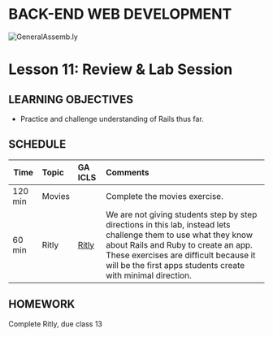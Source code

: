 BACK-END WEB DEVELOPMENT
============================

![GeneralAssemb.ly](https://github.com/generalassembly/ga-ruby-on-rails-for-devs/raw/master/images/ga.png "GeneralAssemb.ly")


Lesson 11: Review & Lab Session
========

LEARNING OBJECTIVES
--------

*	Practice and challenge understanding of Rails thus far.


SCHEDULE
--------

| Time        | Topic| GA ICLS| Comments |
| ------------- |:-------------|:-------------------|:-------------------|
| 120 min | Movies |  | Complete the movies exercise. |
| 60 min | Ritly | [Ritly](exercises/README.md) | We are not giving students step by step directions in this lab, instead lets challenge them to use what they know about Rails and Ruby to create an app. These exercises are difficult because it will be the first apps students create with minimal direction.|



HOMEWORK
--------

Complete Ritly, due class 13
